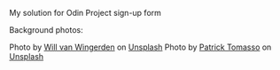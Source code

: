 My solution for Odin Project sign-up form

Background photos:

Photo by <a href="https://unsplash.com/@willvanw?utm_content=creditCopyText&utm_medium=referral&utm_source=unsplash">Will van Wingerden</a> on <a href="https://unsplash.com/photos/photo-of-library-hall-dsvJgiBJTOs?utm_content=creditCopyText&utm_medium=referral&utm_source=unsplash">Unsplash</a>
Photo by <a href="https://unsplash.com/@impatrickt?utm_content=creditCopyText&utm_medium=referral&utm_source=unsplash">Patrick Tomasso</a> on <a href="https://unsplash.com/photos/open-book-lot-Oaqk7qqNh_c?utm_content=creditCopyText&utm_medium=referral&utm_source=unsplash">Unsplash</a>
  
